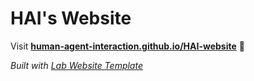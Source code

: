 
# HAI's Website

Visit **[human-agent-interaction.github.io/HAI-website](https://human-agent-interaction.github.io/HAI-website)** 🚀

_Built with [Lab Website Template](https://greene-lab.gitbook.io/lab-website-template-docs)_

